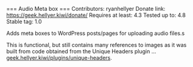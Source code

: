 === Audio Meta box ===
Contributors: ryanhellyer
Donate link: https://geek.hellyer.kiwi/donate/
Requires at least: 4.3
Tested up to: 4.8
Stable tag: 1.0


Adds meta boxes to WordPress posts/pages for uploading audio files.s

This is functional, but still contains many references to images as it was built from code obtained from the Unique Headers plugin ... <a href="https://geek.hellyer.kiwi/plugins/unique-headers/">geek.hellyer.kiwi/plugins/unique-headers</a>.
